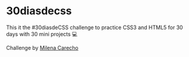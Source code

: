# 30diasdecss
This it the #30diasdeCSS challenge to practice CSS3 and HTML5 for 30 days with 30 mini projects 💻

Challenge by <a href="https://github.com/MilenaCarecho/30diasDeCSS"> Milena Carecho</a>

